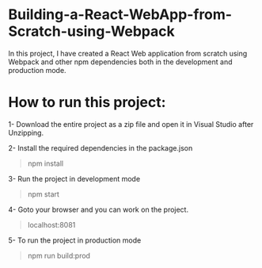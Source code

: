 # Building-a-React-WebApp-from-Scratch-using-Webpack
In this project, I have created a React Web application from scratch using Webpack and other npm dependencies both in the development and production mode.

# How to run this project:

1- Download the entire project as a zip file and open it in Visual Studio after Unzipping.

2- Install the required dependencies in the package.json
> npm install

3- Run the project in development mode
> npm start

4- Goto your browser and you can work on the project.
> localhost:8081

5- To run the project in production mode
> npm run build:prod
